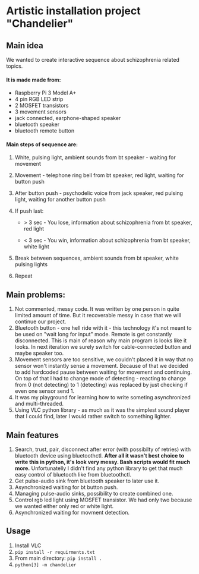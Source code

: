 # Artistic installation project "Chandelier"
## Main idea
We wanted to create interactive sequence about schizophrenia related topics.
#### It is made made from:
- Raspberry Pi 3 Model A+
- 4 pin RGB LED strip
- 2 MOSFET transistors
- 3 movement sensors
- jack connected, earphone-shaped speaker
- bluetooth speaker
- bluetooth remote button

#### Main steps of sequence are:
1. White, pulsing light, ambient sounds from bt speaker - waiting for movement
2. Movement - telephone ring bell from bt speaker, red light, waiting for button push
3. After button push - psychodelic voice from jack speaker, red pulsing light, waiting for another button push
4. If push last:

   - \> 3 sec - You lose, information about schizophrenia from bt speaker, red light

   - < 3 sec - You win, information about schizophrenia from bt speaker, white light
5. Break between sequences, ambient sounds from bt speaker, white pulsing lights
6. Repeat


## Main problems:
1. Not commented, messy code. It was written by one person in quite limited amount of time. But it recoverable messy in case that we will continue our project.
2. Bluetooth button - one hell ride with it - this technology it's not meant to be used on "wait long for input" mode. Remote is get constantly disconnected. This is main of reason why main program is looks like it looks.
In next iteration we surely switch for cable-connected button and maybe speaker too.
3. Movement sensors are too sensitive, we couldn't placed it in way that no sensor won't instantly sense a movement. Because of that we decided to add hardcoded pause between waiting for movement and continuing. On top of that I had to change mode of detecting - reacting to change from 0 (not detecting) to 1 (detecting) was replaced by just checking if even one sensor send 1.
4. It was my playground for learning how to write someting asynchronized and multi-threaded.
5. Using VLC python library - as much as it was the simplest sound player that I could find, later I would rather switch to something lighter.
## Main features
1. Search, trust, pair, disconnect after error (with possibilty of retries) with bluetooth device using bluetoothctl. **After all it wasn't best choice to write this in python, it's look very messy. Bash scripts would fit much more.** Unfortunatelly I didn't find any python library to get that much easy control of bluetooth like from bluetoothctl.
2. Get pulse-audio sink from bluetooth speaker to later use it.
3. Asynchronized waiting for bt button push.
4. Managing pulse-audio sinks, possibility to create combined one.
5. Control rgb led light using MOSFET transistor. We had only two because we wanted either only red or white light.
6. Asynchronized waiting for movment detection.

## Usage
1. Install VLC
2. `pip install -r requirments.txt`
3. From main directory: `pip install .`
4. `python[3] -m chandelier`
